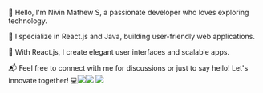
👋 Hello, I'm Nivin Mathew S, a passionate developer who loves exploring technology.

🔭 I specialize in React.js and Java, building user-friendly web applications.

💼 With React.js, I create elegant user interfaces and scalable apps.

📬 Feel free to connect with me for discussions or just to say hello! Let's innovate together! 💻<img src="https://github-readme-streak-stats.herokuapp.com?user=nivin77789&theme=github-dark&hide_border=true&date_format=M%20j%5B%2C%20Y%5D"><img src="https://github-readme-stats.vercel.app/api?username=nivin77789&show_icons=true&theme=github_dark&hide_border=true"> <img src="https://github-readme-stats.vercel.app/api/top-langs/?username=nivin77789&layout=compact&theme=github_dark&hide_border=true">


















